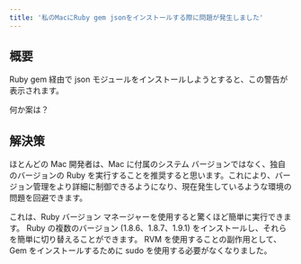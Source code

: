 ```yaml
---
title: '私のMacにRuby gem jsonをインストールする際に問題が発生しました'
---
```


## 概要
Ruby gem 経由で json モジュールをインストールしようとすると、この警告が表示されます。

何か案は？

## 解決策
ほとんどの Mac 開発者は、Mac に付属のシステム バージョンではなく、独自のバージョンの Ruby を実行することを推奨すると思います。これにより、バージョン管理をより詳細に制御できるようになり、現在発生しているような環境の問題を回避できます。

これは、Ruby バージョン マネージャーを使用すると驚くほど簡単に実行できます。 Ruby の複数のバージョン (1.8.6、1.8.7、1.9.1) をインストールし、それらを簡単に切り替えることができます。 RVM を使用することの副作用として、Gem をインストールするために sudo を使用する必要がなくなりました。

